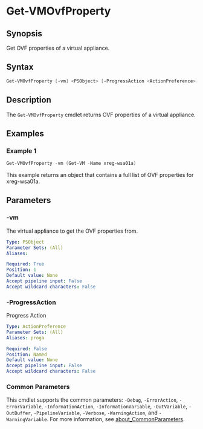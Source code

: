 # Get-VMOvfProperty

## Synopsis

Get OVF properties of a virtual appliance.

## Syntax

```powershell
Get-VMOvfProperty [-vm] <PSObject> [-ProgressAction <ActionPreference>] [<CommonParameters>]
```

## Description

The `Get-VMOvfProperty` cmdlet returns OVF properties of a virtual appliance.

## Examples

### Example 1

```powershell
Get-VMOvfProperty -vm (Get-VM -Name xreg-wsa01a)
```

This example returns an object that contains a full list of OVF properties for xreg-wsa01a.

## Parameters

### -vm

The virtual appliance to get the OVF properties from.

```yaml
Type: PSObject
Parameter Sets: (All)
Aliases:

Required: True
Position: 1
Default value: None
Accept pipeline input: False
Accept wildcard characters: False
```

### -ProgressAction

Progress Action

```yaml
Type: ActionPreference
Parameter Sets: (All)
Aliases: proga

Required: False
Position: Named
Default value: None
Accept pipeline input: False
Accept wildcard characters: False
```

### Common Parameters

This cmdlet supports the common parameters: `-Debug`, `-ErrorAction`, `-ErrorVariable`, `-InformationAction`, `-InformationVariable`, `-OutVariable`, `-OutBuffer`, `-PipelineVariable`, `-Verbose`, `-WarningAction`, and `-WarningVariable`. For more information, see [about_CommonParameters](http://go.microsoft.com/fwlink/?LinkID=113216).
